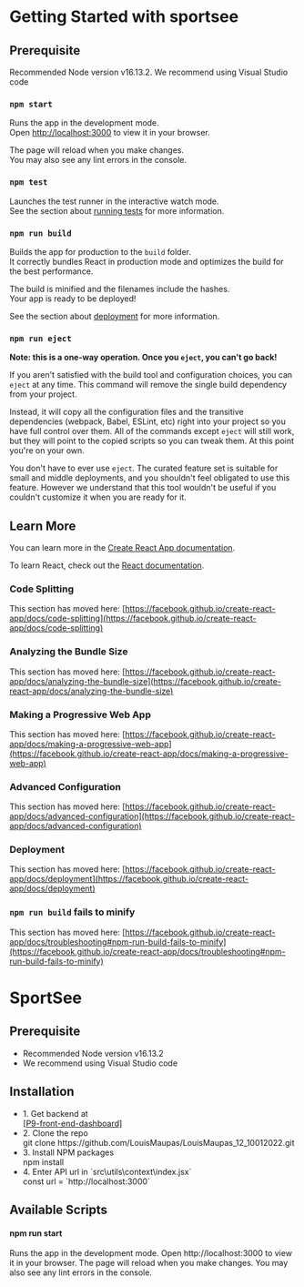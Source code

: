 # Getting Started with sportsee

## Prerequisite

Recommended Node version v16.13.2.
We recommend using Visual Studio code

### `npm start`

Runs the app in the development mode.\
Open [http://localhost:3000](http://localhost:3000) to view it in your browser.

The page will reload when you make changes.\
You may also see any lint errors in the console.

### `npm test`

Launches the test runner in the interactive watch mode.\
See the section about [running tests](https://facebook.github.io/create-react-app/docs/running-tests) for more information.

### `npm run build`

Builds the app for production to the `build` folder.\
It correctly bundles React in production mode and optimizes the build for the best performance.

The build is minified and the filenames include the hashes.\
Your app is ready to be deployed!

See the section about [deployment](https://facebook.github.io/create-react-app/docs/deployment) for more information.

### `npm run eject`

**Note: this is a one-way operation. Once you `eject`, you can't go back!**

If you aren't satisfied with the build tool and configuration choices, you can `eject` at any time. This command will remove the single build dependency from your project.

Instead, it will copy all the configuration files and the transitive dependencies (webpack, Babel, ESLint, etc) right into your project so you have full control over them. All of the commands except `eject` will still work, but they will point to the copied scripts so you can tweak them. At this point you're on your own.

You don't have to ever use `eject`. The curated feature set is suitable for small and middle deployments, and you shouldn't feel obligated to use this feature. However we understand that this tool wouldn't be useful if you couldn't customize it when you are ready for it.

## Learn More

You can learn more in the [Create React App documentation](https://facebook.github.io/create-react-app/docs/getting-started).

To learn React, check out the [React documentation](https://reactjs.org/).

### Code Splitting

This section has moved here: [https://facebook.github.io/create-react-app/docs/code-splitting](https://facebook.github.io/create-react-app/docs/code-splitting)

### Analyzing the Bundle Size

This section has moved here: [https://facebook.github.io/create-react-app/docs/analyzing-the-bundle-size](https://facebook.github.io/create-react-app/docs/analyzing-the-bundle-size)

### Making a Progressive Web App

This section has moved here: [https://facebook.github.io/create-react-app/docs/making-a-progressive-web-app](https://facebook.github.io/create-react-app/docs/making-a-progressive-web-app)

### Advanced Configuration

This section has moved here: [https://facebook.github.io/create-react-app/docs/advanced-configuration](https://facebook.github.io/create-react-app/docs/advanced-configuration)

### Deployment

This section has moved here: [https://facebook.github.io/create-react-app/docs/deployment](https://facebook.github.io/create-react-app/docs/deployment)

### `npm run build` fails to minify

This section has moved here: [https://facebook.github.io/create-react-app/docs/troubleshooting#npm-run-build-fails-to-minify](https://facebook.github.io/create-react-app/docs/troubleshooting#npm-run-build-fails-to-minify)

<h1>SportSee</h1>
<div>
    <h2>Prerequisite</h2>
    <p>
        <ul>
            <li>
                Recommended Node version v16.13.2
            </li>
            <li>
                We recommend using Visual Studio code
            </li>
        </ul>
    </p>
    <h2>Installation</h2>
    <ul>
        <li>
            1. Get backend at </br>
            <a href="https://github.com/OpenClassrooms-Student-Center/P9-front-end-dashboard">
                [P9-front-end-dashboard]
            </a>
        </li>
        <li>
            2. Clone the repo </br>
            git clone https://github.com/LouisMaupas/LouisMaupas_12_10012022.git
        </li>
        <li>
            3. Install NPM packages </br>
            npm install
        </li>
        <li>
            4. Enter API url in `src\utils\context\index.jsx`</br>
            const url = `http://localhost:3000`
        </li>
    </ul>
    <h2>Available Scripts</h2>
        <h4>npm run start</h4>
        <p>
            Runs the app in the development mode.
            Open http://localhost:3000 to view it in your browser.
            The page will reload when you make changes.
            You may also see any lint errors in the console.
        </p>
</div>
